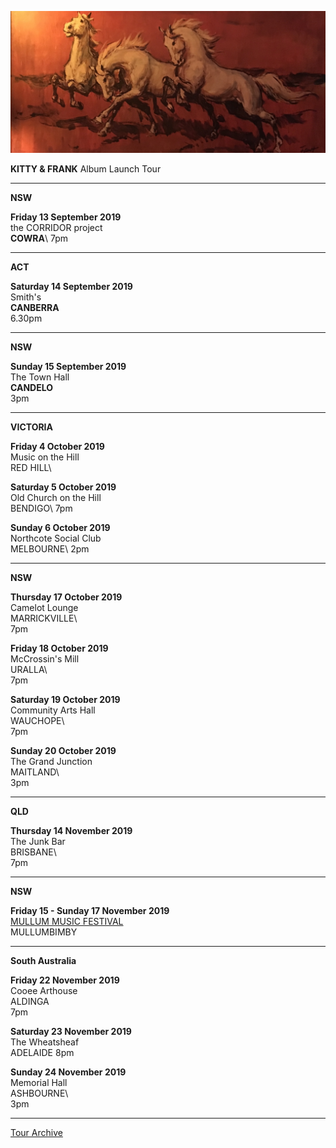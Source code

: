 ![](data/image/news/horses1.jpg)

**KITTY & FRANK** Album Launch Tour 

* * * * *

**NSW**

**Friday 13 September 2019**\
the CORRIDOR project\
**COWRA**\ 
7pm

* * * * *

**ACT**

**Saturday 14 September 2019**\
Smith's\
**CANBERRA**\
6.30pm 

* * * * *

**NSW**

**Sunday 15 September 2019**\
The Town Hall\
**CANDELO**\
3pm

* * * * *

**VICTORIA**

**Friday 4 October 2019**\
Music on the Hill\
RED HILL\  

**Saturday 5 October 2019**\
Old Church on the Hill\
BENDIGO\ 
7pm 

**Sunday 6 October 2019**\
Northcote Social Club\
MELBOURNE\ 
2pm
 
* * * * *

**NSW**

**Thursday 17 October 2019**\
Camelot Lounge\
MARRICKVILLE\  
7pm

**Friday 18 October 2019**\
McCrossin's Mill\
URALLA\  
7pm

**Saturday 19 October 2019**\
Community Arts Hall\
WAUCHOPE\  
7pm

**Sunday 20 October 2019**\
The Grand Junction\
MAITLAND\  
3pm

* * * * *

**QLD**

**Thursday 14 November 2019**\
The Junk Bar\
BRISBANE\  
7pm

* * * * *

**NSW**

**Friday 15 - Sunday 17 November 2019**\
[MULLUM MUSIC FESTIVAL](https://www.mullummusicfestival.com/)\
MULLUMBIMBY

* * * * *

**South Australia**

**Friday 22 November 2019**\
Cooee Arthouse\
ALDINGA  
7pm

**Saturday 23 November 2019**\
The Wheatsheaf\
ADELAIDE 
8pm

**Sunday 24 November 2019**\
Memorial Hall\
ASHBOURNE\  
3pm

* * * * *

[Tour Archive](tour/archive)
